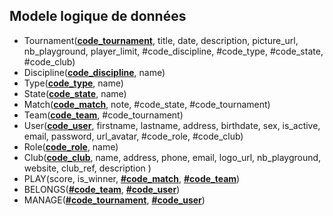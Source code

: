 ## Modele logique de données

- Tournament(**<ins>code_tournament</ins>**, title, date, description, picture_url, nb_playground, player_limit, #code_discipline, #code_type, #code_state, #code_club)
- Discipline(**<ins>code_discipline</ins>**, name)
- Type(**<ins>code_type</ins>**, name)
- State(**<ins>code_state</ins>**, name)
- Match(**<ins>code_match</ins>**, note, #code_state, #code_tournament)
- Team(**<ins>code_team</ins>**, #code_tournament)
- User(**<ins>code_user</ins>**, firstname, lastname, address, birthdate, sex, is_active, email, password, url_avatar, #code_role, #code_club)
- Role(**<ins>code_role</ins>**, name)
- Club(**<ins>code_club</ins>**, name, address, phone, email, logo_url, nb_playground, website, club_ref, description )
- PLAY(score, is_winner, **<ins>#code_match</ins>**, **<ins>#code_team</ins>**)
- BELONGS(**<ins>#code_team</ins>**, **<ins>#code_user</ins>**)
- MANAGE(**<ins>#code_tournament</ins>**, **<ins>#code_user</ins>**)